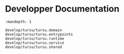 # Developper Documentation

```{toctree}
:maxdepth: 1

develop/tursu/tursu.domain
develop/tursu/tursu.entrypoints
develop/tursu/tursu.runtime
develop/tursu/tursu.service
develop/tursu/tursu.shared
```

